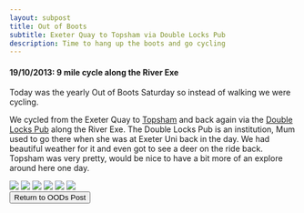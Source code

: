 ```yaml
---
layout: subpost
title: Out of Boots
subtitle: Exeter Quay to Topsham via Double Locks Pub
description: Time to hang up the boots and go cycling
---
```


<h4>19/10/2013: 9 mile cycle along the River Exe</h4>

Today was the yearly Out of Boots Saturday so instead of walking we were cycling.

We cycled from the Exeter Quay to <a target="_blank" href="https://www.visitsouthdevon.co.uk/explore-south-devon/topsham-p403063">Topsham</a> and back again via the <a target="_blank" href="http://www.doublelocks.com/">Double Locks Pub</a> along the River Exe. The Double Locks Pub is an institution, Mum used to go there when she was at Exeter Uni back in the day. We had beautiful weather for it and even got to see a deer on the ride back. Topsham was very pretty, would be nice to have a bit more of an explore around here one day.

<img src="https://lh3.googleusercontent.com/PGCoFlEf3xKUfvfSuLz6_CGzk8qRASFeHJH79grorhXyBY19YzfOkIh5YbM2gDVq7ZdGOOVb7t0hcHcAPWAR-amAMgOjFIOwKreHZ-0tMcokA2lU15EUCMpVrTPiPlO2WbMiJHCo9EA=w2400" class="image1">
<img src="https://lh3.googleusercontent.com/0k_GG784cppJA_Oku4ooeCkc_D_oPOzF58lQzeI2eCSwizpj4DWQBcjnYuZiQzrQjjsjqFgO1-i496NVdrM79ELa1wGlzpQdZQ8JKjVvFDcNcI5CjzLiDsQn0Gknec-rosfkjpcYqyg=w2400" class="image1">
<img src="https://lh3.googleusercontent.com/OUO4tAq0JxuzvENyZY5NMf8nN5A9FZ9bY0BbaZZy13nv_Ymj8xs5Hsw_viR-3USJhxsHmEQjA7jvYXrDh55ATILJQVC4LOWrWC2KblKLqDeibkgIYKv_YXWDcNHlRZI0UmfqRDBdPpU=w2400" class="image1">
<img src="https://lh3.googleusercontent.com/QNhKI9IliuepMJKtkuDrtmGx2cLwZkLarN20c3KSMfSn3a8oLL8M90sXpJvNaT0SIijFyzTbySGw5fpqYvdegiSZBxz-i8Q563EEx_IOV-58NrUnu5WZ_99ZZOO2vCFu5EcD1FSgVSc=w2400" class="image1">
<img src="https://lh3.googleusercontent.com/4abqubQ1qWNwf7T7k-xj6CmN_T5Ttfum_8bJMLgAq-UUqj9DAso1emc2bA-5Z8nhvH6Y4FM4vqSZb2-2epHisaojch96mg8Ix0zHJAMkwX1TsY-O_2YNMoH_4ebLd0fHjPBAcbYS7Gg=w2400" class="image1">
<img src="https://lh3.googleusercontent.com/0wRUiVgH0IxiEt9NUFiHpUWO4i62ZoAUkPGSdCYJJoiwjPbQ6BWJWRi1l3nF19nPQyMLOBAZzJjhQRaI5kFYI-jtO-p1DMAQ18YYotb5YQUwTy3cIhzqyjjEYnC6KXoDl5k--nli-e0=w2400" class="image1">

<div class="wrapper">
  <input type="button" class="button" value="Return to OODs Post" onclick="self.close()">
</div>
